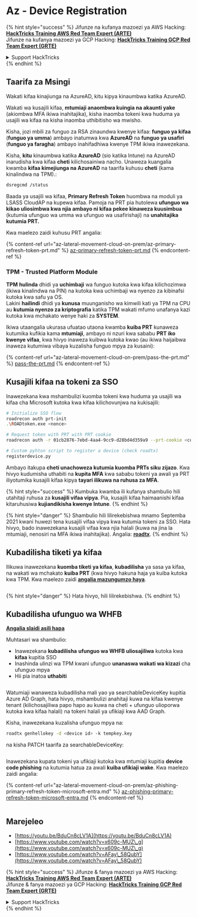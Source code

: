 # Az - Device Registration

{% hint style="success" %}
Jifunze na kufanya mazoezi ya AWS Hacking:<img src="/.gitbook/assets/image.png" alt="" data-size="line">[**HackTricks Training AWS Red Team Expert (ARTE)**](https://training.hacktricks.xyz/courses/arte)<img src="/.gitbook/assets/image.png" alt="" data-size="line">\
Jifunze na kufanya mazoezi ya GCP Hacking: <img src="/.gitbook/assets/image (2).png" alt="" data-size="line">[**HackTricks Training GCP Red Team Expert (GRTE)**<img src="/.gitbook/assets/image (2).png" alt="" data-size="line">](https://training.hacktricks.xyz/courses/grte)

<details>

<summary>Support HackTricks</summary>

* Angalia [**mipango ya usajili**](https://github.com/sponsors/carlospolop)!
* **Jiunge na** 💬 [**kikundi cha Discord**](https://discord.gg/hRep4RUj7f) au [**kikundi cha telegram**](https://t.me/peass) au **tufuate** kwenye **Twitter** 🐦 [**@hacktricks\_live**](https://twitter.com/hacktricks\_live)**.**
* **Shiriki mbinu za udukuzi kwa kuwasilisha PRs kwenye** [**HackTricks**](https://github.com/carlospolop/hacktricks) na [**HackTricks Cloud**](https://github.com/carlospolop/hacktricks-cloud) repos za github.

</details>
{% endhint %}

## Taarifa za Msingi

Wakati kifaa kinajiunga na AzureAD, kitu kipya kinaumbwa katika AzureAD.

Wakati wa kusajili kifaa, **mtumiaji anaombwa kuingia na akaunti yake** (akiombwa MFA ikiwa inahitajika), kisha inaomba tokeni kwa huduma ya usajili wa kifaa na kisha inaomba uthibitisho wa mwisho.

Kisha, jozi mbili za funguo za RSA zinaundwa kwenye kifaa: **funguo ya kifaa** (**funguo ya umma**) ambayo inatumwa kwa **AzureAD** na **funguo ya usafiri** (**funguo ya faragha**) ambayo inahifadhiwa kwenye TPM ikiwa inawezekana.

Kisha, **kitu** kinaumbwa katika **AzureAD** (sio katika Intune) na AzureAD inarudisha kwa kifaa **cheti** kilichosainiwa nacho. Unaweza kuangalia kwamba **kifaa kimejiunga na AzureAD** na taarifa kuhusu **cheti** (kama kinalindwa na TPM).:
```bash
dsregcmd /status
```
Baada ya usajili wa kifaa, **Primary Refresh Token** huombwa na moduli ya LSASS CloudAP na kupewa kifaa. Pamoja na PRT pia hutolewa **ufunguo wa kikao uliosimbwa kwa njia ambayo ni kifaa pekee kinaweza kuusimbua** (kutumia ufunguo wa umma wa ufunguo wa usafirishaji) na **unahitajika kutumia PRT.**

Kwa maelezo zaidi kuhusu PRT angalia:

{% content-ref url="az-lateral-movement-cloud-on-prem/az-primary-refresh-token-prt.md" %}
[az-primary-refresh-token-prt.md](az-lateral-movement-cloud-on-prem/az-primary-refresh-token-prt.md)
{% endcontent-ref %}

### TPM - Trusted Platform Module

**TPM** **hulinda** dhidi ya **uchimbaji** wa funguo kutoka kwa kifaa kilichozimwa (ikiwa kinalindwa na PIN) na kutoka kwa uchimbaji wa nyenzo za kibinafsi kutoka kwa safu ya OS.\
Lakini **hailindi** dhidi ya **kunusa** muunganisho wa kimwili kati ya TPM na CPU au **kutumia nyenzo za kriptografia** katika TPM wakati mfumo unafanya kazi kutoka kwa mchakato wenye haki za **SYSTEM**.

Ikiwa utaangalia ukurasa ufuatao utaona kwamba **kuiba PRT** kunaweza kutumika kufikia kama **mtumiaji**, ambayo ni nzuri kwa sababu **PRT iko kwenye vifaa**, kwa hivyo inaweza kuibwa kutoka kwao (au ikiwa haijaibwa inaweza kutumiwa vibaya kuzalisha funguo mpya za kusaini):

{% content-ref url="az-lateral-movement-cloud-on-prem/pass-the-prt.md" %}
[pass-the-prt.md](az-lateral-movement-cloud-on-prem/pass-the-prt.md)
{% endcontent-ref %}

## Kusajili kifaa na tokeni za SSO

Inawezekana kwa mshambulizi kuomba tokeni kwa huduma ya usajili wa kifaa cha Microsoft kutoka kwa kifaa kilichovunjwa na kukisajili:
```bash
# Initialize SSO flow
roadrecon auth prt-init
.\ROADtoken.exe <nonce>

# Request token with PRT with PRT cookie
roadrecon auth -r 01cb2876-7ebd-4aa4-9cc9-d28bd4d359a9 --prt-cookie <cookie>

# Custom pyhton script to register a device (check roadtx)
registerdevice.py
```
Ambayo itakupa **cheti unachoweza kutumia kuomba PRTs siku zijazo**. Kwa hivyo kudumisha uthabiti na **kupita MFA** kwa sababu tokeni ya awali ya PRT iliyotumika kusajili kifaa kipya **tayari ilikuwa na ruhusa za MFA**.

{% hint style="success" %}
Kumbuka kwamba ili kufanya shambulio hili utahitaji ruhusa za **kusajili vifaa vipya**. Pia, kusajili kifaa haimaanishi kifaa kitaruhusiwa **kujiandikisha kwenye Intune**.
{% endhint %}

{% hint style="danger" %}
Shambulio hili lilirekebishwa mnamo Septemba 2021 kwani huwezi tena kusajili vifaa vipya kwa kutumia tokeni za SSO. Hata hivyo, bado inawezekana kusajili vifaa kwa njia halali (kuwa na jina la mtumiaji, nenosiri na MFA ikiwa inahitajika). Angalia: [**roadtx**](https://github.com/carlospolop/hacktricks-cloud/blob/master/pentesting-cloud/azure-security/az-lateral-movement-cloud-on-prem/az-roadtx-authentication.md).
{% endhint %}

## Kubadilisha tiketi ya kifaa

Ilikuwa inawezekana **kuomba tiketi ya kifaa**, **kubadilisha** ya sasa ya kifaa, na wakati wa mchakato **kuiba PRT** (kwa hivyo hakuna haja ya kuiba kutoka kwa TPM. Kwa maelezo zaidi [**angalia mazungumzo haya**](https://youtu.be/BduCn8cLV1A).

<figure><img src="../../.gitbook/assets/image (32).png" alt=""><figcaption></figcaption></figure>

{% hint style="danger" %}
Hata hivyo, hili lilirekebishwa.
{% endhint %}

## Kubadilisha ufunguo wa WHFB

[**Angalia slaidi asili hapa**](https://dirkjanm.io/assets/raw/Windows%20Hello%20from%20the%20other%20side\_nsec\_v1.0.pdf)

Muhtasari wa shambulio:

* Inawezekana **kubadilisha** **ufunguo wa WHFB uliosajiliwa** kutoka kwa **kifaa** kupitia SSO
* Inashinda ulinzi wa TPM kwani ufunguo **unanaswa wakati wa kizazi** cha ufunguo mpya
* Hii pia inatoa **uthabiti**

<figure><img src="../../.gitbook/assets/image (34).png" alt=""><figcaption></figcaption></figure>

Watumiaji wanaweza kubadilisha mali yao ya searchableDeviceKey kupitia Azure AD Graph, hata hivyo, mshambulizi anahitaji kuwa na kifaa kwenye tenant (kilichosajiliwa papo hapo au kuwa na cheti + ufunguo ulioporwa kutoka kwa kifaa halali) na tokeni halali ya ufikiaji kwa AAD Graph.

Kisha, inawezekana kuzalisha ufunguo mpya na:
```bash
roadtx genhellokey -d <device id> -k tempkey.key
```
na kisha PATCH taarifa za searchableDeviceKey:

<figure><img src="../../.gitbook/assets/image (36).png" alt=""><figcaption></figcaption></figure>

Inawezekana kupata tokeni ya ufikiaji kutoka kwa mtumiaji kupitia **device code phishing** na kutumia hatua za awali **kuiba ufikiaji wake**. Kwa maelezo zaidi angalia:

{% content-ref url="az-lateral-movement-cloud-on-prem/az-phishing-primary-refresh-token-microsoft-entra.md" %}
[az-phishing-primary-refresh-token-microsoft-entra.md](az-lateral-movement-cloud-on-prem/az-phishing-primary-refresh-token-microsoft-entra.md)
{% endcontent-ref %}

<figure><img src="../../.gitbook/assets/image (37).png" alt=""><figcaption></figcaption></figure>

## Marejeleo

* [https://youtu.be/BduCn8cLV1A](https://youtu.be/BduCn8cLV1A)
* [https://www.youtube.com/watch?v=x609c-MUZ\_g](https://www.youtube.com/watch?v=x609c-MUZ\_g)
* [https://www.youtube.com/watch?v=AFay\_58QubY](https://www.youtube.com/watch?v=AFay\_58QubY)

{% hint style="success" %}
Jifunze & fanya mazoezi ya AWS Hacking:<img src="/.gitbook/assets/image.png" alt="" data-size="line">[**HackTricks Training AWS Red Team Expert (ARTE)**](https://training.hacktricks.xyz/courses/arte)<img src="/.gitbook/assets/image.png" alt="" data-size="line">\
Jifunze & fanya mazoezi ya GCP Hacking: <img src="/.gitbook/assets/image (2).png" alt="" data-size="line">[**HackTricks Training GCP Red Team Expert (GRTE)**<img src="/.gitbook/assets/image (2).png" alt="" data-size="line">](https://training.hacktricks.xyz/courses/grte)

<details>

<summary>Support HackTricks</summary>

* Angalia [**mipango ya usajili**](https://github.com/sponsors/carlospolop)!
* **Jiunge na** 💬 [**kikundi cha Discord**](https://discord.gg/hRep4RUj7f) au [**kikundi cha telegram**](https://t.me/peass) au **tufuate** kwenye **Twitter** 🐦 [**@hacktricks\_live**](https://twitter.com/hacktricks\_live)**.**
* **Shiriki mbinu za udukuzi kwa kuwasilisha PRs kwenye** [**HackTricks**](https://github.com/carlospolop/hacktricks) na [**HackTricks Cloud**](https://github.com/carlospolop/hacktricks-cloud) repos za github.

</details>
{% endhint %}
